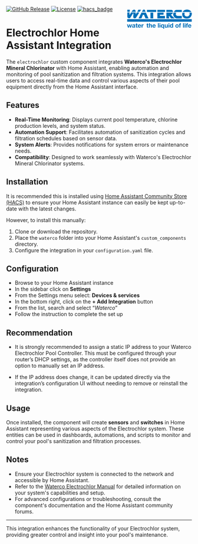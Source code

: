 <img src="https://raw.githubusercontent.com/brezlord/hass-waterco-electrochlor/refs/heads/main/images/waterco-logo.png"
     alt="Waterco Logo"
     width="35%"
     align="right"
     style="float: right; margin: 10px 0px 20px 20px;" />

[![GitHub Release](https://img.shields.io/github/release/brezlord/hass-waterco-electrochlor.svg?style=flat-square)](https://github.com/brezlord/hass-waterco-electrochlor/releases)
[![License](https://img.shields.io/github/license/brezlord/hass-waterco-electrochlor.svg?style=flat-square)](LICENSE.md)
[![hacs_badge](https://img.shields.io/badge/HACS-Default-orange.svg?style=flat-square)](https://github.com/custom-components/hacs)

# Electrochlor Home Assistant Integration

The `electrochlor` custom component integrates **Waterco's Electrochlor Mineral Chlorinator** with Home Assistant, enabling automation and monitoring of pool sanitization and filtration systems. This integration allows users to access real-time data and control various aspects of their pool equipment directly from the Home Assistant interface.

## Features

- **Real-Time Monitoring**: Displays current pool temperature, chlorine production levels, and system status.
- **Automation Support**: Facilitates automation of sanitization cycles and filtration schedules based on sensor data.
- **System Alerts**: Provides notifications for system errors or maintenance needs.
- **Compatibility**: Designed to work seamlessly with Waterco's Electrochlor Mineral Chlorinator systems.

## Installation

It is recommended this is installed using [Home Assistant Community Store (HACS)](https://hacs.xyz/) to ensure your Home Assistant instance can easily be kept up-to-date with the latest changes.

However, to install this manually:

1. Clone or download the repository.
2. Place the `waterco` folder into your Home Assistant's `custom_components` directory.
3. Configure the integration in your `configuration.yaml` file.

## Configuration

- Browse to your Home Assistant instance
- In the sidebar click on  **Settings**
- From the Settings menu select: **Devices & services**
- In the bottom right, click on the **+ Add Integration** button
- From the list, search and select “_Waterco_”
- Follow the instruction to complete the set up

## Recommendation

- It is strongly recommended to assign a static IP address to your Waterco Electrochlor Pool Controller. This must be configured through your router’s DHCP settings, as the controller itself does not provide an option to manually set an IP address.

- If the IP address does change, it can be updated directly via the integration’s configuration UI without needing to remove or reinstall the integration.

## Usage

Once installed, the component will create **sensors** and **switches** in Home Assistant representing various aspects of the Electrochlor system. These entities can be used in dashboards, automations, and scripts to monitor and control your pool's sanitization and filtration processes.

## Notes

- Ensure your Electrochlor system is connected to the network and accessible by Home Assistant.
- Refer to the [Waterco Electrochlor Manual](https://www.waterco.com.au/waterco/manuals/pool-spa/chlorination/electrochlor-mineral-chlorinator_manual_jan18_single.pdf) for detailed information on your system's capabilities and setup.
- For advanced configurations or troubleshooting, consult the component's documentation and the Home Assistant community forums.

---

This integration enhances the functionality of your Electrochlor system, providing greater control and insight into your pool's maintenance.
